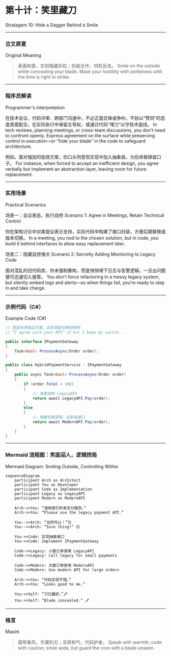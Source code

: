 # 第十计：笑里藏刀

Stratagem 10: Hide a Dagger Behind a Smile

---

### 古文原意

Original Meaning

> 表面和善，实则暗藏杀机；伪装合作，伺机反击。
> Smile on the outside while concealing your blade. Mask your hostility with politeness until the time is right to strike.

---

### 程序员解读

Programmer's Interpretation

在技术会议、代码评审、跨部门沟通中，不必正面交锋或争吵。不妨以“赞同”的态度表面配合，在实际执行中保留主导权，或通过代码“埋刀”以守技术底线。
In tech reviews, planning meetings, or cross-team discussions, you don’t need to confront openly. Express agreement on the surface while preserving control in execution—or “hide your blade” in the code to safeguard architecture.

例如，面对强加的低效方案，你口头同意但实现中加入抽象层，为后续替换留口子。
For instance, when forced to accept an inefficient design, you agree verbally but implement an abstraction layer, leaving room for future replacement.

---

### 实用场景

Practical Scenarios

场景一：会议表态，执行自控
Scenario 1: Agree in Meetings, Retain Technical Control

你在架构讨论中对某提议表示支持，实际代码中构建了接口封装，方便后期替换或版本切换。
In a meeting, you nod to the chosen solution, but in code, you build it behind interfaces to allow easy replacement later.

场景二：隐藏监控埋点
Scenario 2: Secretly Adding Monitoring to Legacy Code

面对混乱的旧代码库，你未强制重构，而是悄悄埋下日志与告警逻辑，一旦出问题便可迅速切入接管。
You don't force refactoring in a messy legacy system, but silently embed logs and alerts—so when things fail, you’re ready to step in and take charge.

---

### 示例代码（C#）

Example Code (C#)

```csharp
// 表面采用指定方案，实际保留切换控制权
// “I agree with your API” 😉 but I keep my switch...

public interface IPaymentGateway
{
    Task<bool> ProcessAsync(Order order);
}

public class HybridPaymentService : IPaymentGateway
{
    public async Task<bool> ProcessAsync(Order order)
    {
        if (order.Total < 100)
        {
            // 表面调用 LegacyAPI
            return await LegacyAPI.Pay(order);
        }
        else
        {
            // 暗藏切换逻辑，走新版接口
            return await ModernAPI.Pay(order);
        }
    }
}
```

---

### Mermaid 流程图：笑面迎人，逻辑控局

Mermaid Diagram: Smiling Outside, Controlling Within

```mermaid
sequenceDiagram
    participant Arch as Architect
    participant You as Developer
    participant Code as Implementation
    participant Legacy as LegacyAPI
    participant Modern as ModernAPI

    Arch->>You: “请用我们的老支付服务。”  
    Arch->>You: “Please use the legacy payment API.”

    You-->>Arch: “当然可以！”😊  
    You-->>Arch: “Sure thing!” 😊

    You->>Code: 实现抽象接口  
    You->>Code: Implement IPaymentGateway

    Code->>Legacy: 小额订单调用 LegacyAPI  
    Code->>Legacy: Call legacy for small payments

    Code->>Modern: 大额订单使用 ModernAPI  
    Code->>Modern: Use modern API for large orders

    Arch->>You: “代码实现不错。”  
    Arch->>You: “Looks good to me.”

    You->>Self: “刀已藏好。”🗡️  
    You->>Self: “Blade concealed.” 🗡️
```

---

### 格言

Maxim

> 面带春风，手藏利刃；言辞和气，代码护身。
> Speak with warmth, code with caution; smile wide, but guard the core with a blade unseen.
